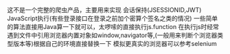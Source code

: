 这不是一个完整的爬虫产品，主要用来实现
会话保持(JSESSIONID,JWT)
JavaScript执行(有些登录接口在登录之前加个密算个签名之类的情况)
一些简单的算法直接用Java算一下就可以，太啰嗦的直接执行js.function
在执行js时经常遇到文件中引用浏览器内置对象如window,navigator等,(一般用来判断个浏览器类型版本等)根据自己的环境直接替换一下
模拟更真实的浏览器可以参考selenium
